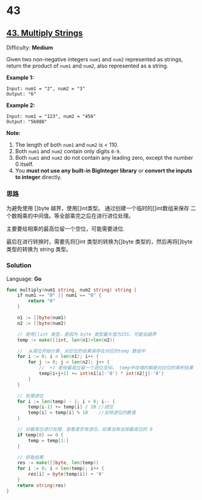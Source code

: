 # 43
## [43\. Multiply Strings](https://leetcode.com/problems/multiply-strings/)

Difficulty: **Medium**


Given two non-negative integers `num1` and `num2` represented as strings, return the product of `num1` and `num2`, also represented as a string.

**Example 1:**

```
Input: num1 = "2", num2 = "3"
Output: "6"
```

**Example 2:**

```
Input: num1 = "123", num2 = "456"
Output: "56088"
```

**Note:**

1.  The length of both `num1` and `num2` is < 110.
2.  Both `num1` and `num2` contain only digits `0-9`.
3.  Both `num1` and `num2` do not contain any leading zero, except the number 0 itself.
4.  You **must not use any built-in BigInteger library** or **convert the inputs to integer** directly.


### 思路
为避免使用 []byte 越界，使用[]int类型。 通过创建一个临时的[]int数组来保存 二个数相乘的中间值。等全部乘完之后在进行进位处理。

主要要给相乘的最高位留一个空位，可能需要进位.

最后在进行转换时，需要先将[]int 类型的转换为[]byte 类型的，然后再将[]byte 类型的转换为 string 类型。
### Solution

Language: **Go**

```go
func multiply(num1 string, num2 string) string {
    if num1 == "0" || num1 == "0" {
		return "0"
	}

	n1 := []byte(num1)
	n2 := []byte(num2)

	// 使用[]int 类型，是因为 byte 类型最大值为255，可能会越界
	temp := make([]int, len(n1)+len(n2))

	//  从高位开始计算，对应位的结果保存在对应的temp 数组中
	for i := 0; i < len(n1); i++ {
		for j := 0; j < len(n2); j++ {
			//  +1 是给最高位留一个进位空间。 temp中存储的都是对应位的乘积结果
			temp[i+j+1] += int(n1[i]-'0') * int(n2[j]-'0')
		}
	}

	// 处理进位
	for i := len(temp) - 1; i > 0; i-- {
		temp[i-1] += temp[i] / 10 //进位
		temp[i] = temp[i] % 10    //去除进位的数值
	}

	// 对最高位进行处理，查看是否有进位，如果没有去除最高位的 0
	if temp[0] == 0 {
		temp = temp[1:]
	}

	// 获取结果
	res := make([]byte, len(temp))
	for i := 0; i < len(temp); i++ {
		res[i] = byte(temp[i]) + '0'
	}
	return string(res)
}
```
